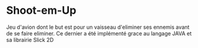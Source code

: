 # Shoot-em-Up
Jeu d'avion dont le but est pour un vaisseau d'eliminer ses ennemis avant de se faire eliminer. Ce dernier a été implémenté grace au langage JAVA et sa librairie Slick 2D
